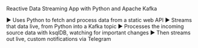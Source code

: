 Reactive Data Streaming App with Python and Apache Kafka

► Uses Python to fetch and process data from a static web API
► Streams that data live, from Python into a Kafka topic
► Processes the incoming source data with ksqlDB, watching for important changes
► Then streams out live, custom notifications via Telegram
